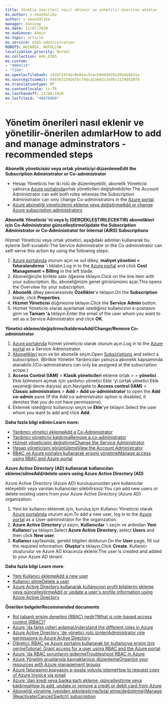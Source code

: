 ```yaml
---
title: Yönetim önerileri nasıl eklenir ve yönetilir-önerilen adımlar
ms.author: v-smandalika
author: v-smandalika
manager: dansimp
ms.date: 12/07/2020
ms.audience: Admin
ms.topic: article
ms.service: o365-administration
ROBOTS: NOINDEX, NOFOLLOW
localization_priority: Normal
ms.collection: Adm_O365
ms.custom:
- "9004114"
- "7194"
ms.openlocfilehash: 142bf1474ac0e0eac5cecb9dddd35e28b6b6631e
ms.sourcegitcommit: 94036315916fbc79dca2a692c2e9bc1139dd28f6
ms.translationtype: MT
ms.contentlocale: tr-TR
ms.lasthandoff: 12/08/2020
ms.locfileid: "49678868"
---
```

# <a name="how-to-add-and-manage-adminstrators---recommended-steps"></a><span data-ttu-id="677d2-102">Yönetim önerileri nasıl eklenir ve yönetilir-önerilen adımlar</span><span class="sxs-lookup"><span data-stu-id="677d2-102">How to add and manage adminstrators - recommended steps</span></span>

<span data-ttu-id="677d2-103">**Abonelik yöneticisini veya ortak yöneticiyi düzenleme**</span><span class="sxs-lookup"><span data-stu-id="677d2-103">**Edit the Subscription Administrator or Co-administrator**</span></span>

- <span data-ttu-id="677d2-104">Hesap Yöneticisi her iki rolü de düzenleyebilir, abonelik Yöneticisi yalnızca [Azure portalında](https://ms.portal.azure.com/#home)ortak yöneticileri değiştirebilirler.</span><span class="sxs-lookup"><span data-stu-id="677d2-104">The Account Administrator can edit both roles whereas the Subscription Administrator can only change Co-administrators in the [Azure portal](https://ms.portal.azure.com/#home).</span></span>
- [<span data-ttu-id="677d2-105">Azure aboneliği yöneticilerini ekleme veya değiştirme</span><span class="sxs-lookup"><span data-stu-id="677d2-105">Add or change Azure subscription administrators</span></span>](https://docs.microsoft.com/azure/cost-management-billing/manage/add-change-subscription-administrator)

<span data-ttu-id="677d2-106">**Abonelik Yöneticisi 'ni veya Iç (GERÇEKLEŞTIRILECEKTIR) abonelikleri için Co-Administrator güncelleştirme**</span><span class="sxs-lookup"><span data-stu-id="677d2-106">**Update the Subscription Administrator or Co-Administrator for Internal (AIRS) Subscriptions**</span></span>

<span data-ttu-id="677d2-107">Hizmet Yöneticisi veya ortak yönetici, aşağıdaki adımları kullanarak bu eyleme Self-sunabilir:</span><span class="sxs-lookup"><span data-stu-id="677d2-107">The Service Administrator or the Co-administrator can self-serve this action by using the following steps:</span></span>

1. <span data-ttu-id="677d2-108">[Azure portalında](https://ms.portal.azure.com/#home) oturum açın ve sol dikey, **maliyet yönetimi + faturalandırma** 'ı tıklatın.</span><span class="sxs-lookup"><span data-stu-id="677d2-108">Log in to the [Azure portal](https://ms.portal.azure.com/#home) and click **Cost Management + Billing** in the left blade.</span></span>
2. <span data-ttu-id="677d2-109">Aboneliğinizle birlikte satır öğesine tıklayın.</span><span class="sxs-lookup"><span data-stu-id="677d2-109">Click on the line item with your subscription.</span></span> <span data-ttu-id="677d2-110">Bu, aboneliğinizin genel görünümünü açar.</span><span class="sxs-lookup"><span data-stu-id="677d2-110">This opens the Overview for your subscription.</span></span>
3. <span data-ttu-id="677d2-111">**Abonelik** dikey penceresinde **Özellikler**'e tıklayın.</span><span class="sxs-lookup"><span data-stu-id="677d2-111">On the **Subscription** blade, click **Properties**.</span></span> 
4. <span data-ttu-id="677d2-112">**Hizmet Yöneticisi** düğmesine tıklayın.</span><span class="sxs-lookup"><span data-stu-id="677d2-112">Click the **Service Admin** button.</span></span>
5. <span data-ttu-id="677d2-113">Hizmet Yöneticisi olarak ayarlamak istediğiniz kullanıcının e-postasını girin ve **Tamam 'a** tıklayın.</span><span class="sxs-lookup"><span data-stu-id="677d2-113">Enter the email of the user whom you want to set as a Service Administrator and click **OK**.</span></span>

<span data-ttu-id="677d2-114">**Yönetici ekleme/değiştirme/kaldırma**</span><span class="sxs-lookup"><span data-stu-id="677d2-114">**Add/Change/Remove Co-administrator**</span></span>

1. <span data-ttu-id="677d2-115">[Azure portalında](https://ms.portal.azure.com/#home) hizmet yöneticisi olarak oturum açın.</span><span class="sxs-lookup"><span data-stu-id="677d2-115">Log in to the [Azure portal](https://ms.portal.azure.com/#home) as a Service Administrator.</span></span>
2. <span data-ttu-id="677d2-116">[Abonelikleri](https://ms.portal.azure.com/#blade/Microsoft_Azure_Billing/SubscriptionsBlade) açın ve bir abonelik seçin.</span><span class="sxs-lookup"><span data-stu-id="677d2-116">Open [Subscriptions](https://ms.portal.azure.com/#blade/Microsoft_Azure_Billing/SubscriptionsBlade) and select a subscription.</span></span> <span data-ttu-id="677d2-117">(Birlikte Yönetim Yardımcıları yalnızca abonelik kapsamında atanabilir.)</span><span class="sxs-lookup"><span data-stu-id="677d2-117">(Co-adminstrators can only be assigned at the subscription scope.)</span></span>
3. <span data-ttu-id="677d2-118">**Access Control (IAM)**  >  **Klasik yöneticileri** ekleme ortak  >    >  **yönetici** Ekle bölmesini açmak için yardımcı yönetici Ekle  'yi (ortak yönetici Ekle seçeneği devre dışıysa) açın.</span><span class="sxs-lookup"><span data-stu-id="677d2-118">Navigate to **Access control (IAM)** > **Classic administrators** > **Add** > **Add co-administrator** to open the **Add co-admin** pane (If the Add co-administrator option is disabled, it denotes that you do not have permissions).</span></span>
4. <span data-ttu-id="677d2-119">Eklemek istediğiniz kullanıcıyı seçin ve **Ekle**'ye tıklayın.</span><span class="sxs-lookup"><span data-stu-id="677d2-119">Select the user whom you want to add and click **Add**.</span></span>

<span data-ttu-id="677d2-120">**Daha fazla bilgi edinin:**</span><span class="sxs-lookup"><span data-stu-id="677d2-120">**Learn more:**</span></span>
- [<span data-ttu-id="677d2-121">Yardımcı yönetici ekleme</span><span class="sxs-lookup"><span data-stu-id="677d2-121">Add a Co-Administrator</span></span>](https://docs.microsoft.com/azure/role-based-access-control/classic-administrators)
- [<span data-ttu-id="677d2-122">Yardımcı yöneticiyi kaldırma</span><span class="sxs-lookup"><span data-stu-id="677d2-122">Remove a co-administrator</span></span>](https://docs.microsoft.com/azure/role-based-access-control/classic-administrators)
- [<span data-ttu-id="677d2-123">Hizmet yöneticisini değiştirme</span><span class="sxs-lookup"><span data-stu-id="677d2-123">Change the Service Administrator</span></span>](https://docs.microsoft.com/azure/role-based-access-control/classic-administrators)
- [<span data-ttu-id="677d2-124">Hesap yöneticisini görüntüleme</span><span class="sxs-lookup"><span data-stu-id="677d2-124">View the Account Administrator</span></span>](https://docs.microsoft.com/azure/role-based-access-control/classic-administrators)
- [<span data-ttu-id="677d2-125">RBAC ve Azure portalını kullanarak erişimi yönetme</span><span class="sxs-lookup"><span data-stu-id="677d2-125">Manage access using RBAC and Azure portal</span></span>](https://docs.microsoft.com/azure/role-based-access-control/role-assignments-portal)

<span data-ttu-id="677d2-126">**Azure Active Directory (AD) kullanarak kullanıcıları ekleme/silme**</span><span class="sxs-lookup"><span data-stu-id="677d2-126">**Add/delete users using Azure Active Directory (AD)**</span></span>

<span data-ttu-id="677d2-127">Azure Active Directory (Azure AD) kuruluşunuzdan yeni kullanıcılar ekleyebilir veya varolan kullanıcıları silebilirsiniz:</span><span class="sxs-lookup"><span data-stu-id="677d2-127">You can add new users or delete existing users from your Azure Active Directory (Azure AD) organization:</span></span>

1. <span data-ttu-id="677d2-128">Yeni bir kullanıcı eklemek için, kuruluş için Kullanıcı Yöneticisi olarak [Azure portalında](https://ms.portal.azure.com/#home) oturum açın.</span><span class="sxs-lookup"><span data-stu-id="677d2-128">To add a new user, log in to the [Azure portal](https://ms.portal.azure.com/#home) as a User-administrator for the organization.</span></span>
2. <span data-ttu-id="677d2-129">**Azure Active Directory**'yi seçin, **Kullanıcılar** 'ı seçin ve ardından **Yeni Kullanıcı**'ya tıklayın.</span><span class="sxs-lookup"><span data-stu-id="677d2-129">Select **Azure Active Directory**, select **Users** and then click **New user**.</span></span>
3. <span data-ttu-id="677d2-130">**Kullanıcı** sayfasında, gerekli bilgileri doldurun.</span><span class="sxs-lookup"><span data-stu-id="677d2-130">On the **User** page, fill out the required information.</span></span> <span data-ttu-id="677d2-131">**Oluştur**'a tıklayın.</span><span class="sxs-lookup"><span data-stu-id="677d2-131">Click **Create**.</span></span> <span data-ttu-id="677d2-132">Kullanıcı oluşturulur ve Azure AD kiracınıza eklenir.</span><span class="sxs-lookup"><span data-stu-id="677d2-132">The user is created and added to your Azure AD tenant.</span></span>

<span data-ttu-id="677d2-133">**Daha fazla bilgi**:</span><span class="sxs-lookup"><span data-stu-id="677d2-133">**Learn more**:</span></span>

- [<span data-ttu-id="677d2-134">Yeni Kullanıcı ekleme</span><span class="sxs-lookup"><span data-stu-id="677d2-134">Add a new user</span></span>](https://docs.microsoft.com/azure/active-directory/fundamentals/add-users-azure-active-directory)
- [<span data-ttu-id="677d2-135">Kullanıcı silme</span><span class="sxs-lookup"><span data-stu-id="677d2-135">Delete a user</span></span>](https://docs.microsoft.com/azure/active-directory/fundamentals/add-users-azure-active-directory)
- [<span data-ttu-id="677d2-136">Azure Active Directory kullanarak kullanıcının profil bilgilerini ekleme veya güncelleştirme</span><span class="sxs-lookup"><span data-stu-id="677d2-136">Add or update a user's profile information using Azure Active Directory</span></span>](https://docs.microsoft.com/azure/active-directory/fundamentals/active-directory-users-profile-azure-portal)

<span data-ttu-id="677d2-137">**Önerilen belgeler**</span><span class="sxs-lookup"><span data-stu-id="677d2-137">**Recommended documents**</span></span>

- [<span data-ttu-id="677d2-138">Rol tabanlı erişim denetimi (RBAC) nedir?</span><span class="sxs-lookup"><span data-stu-id="677d2-138">What is role-based access control (RBAC)?</span></span>](https://docs.microsoft.com/azure/role-based-access-control/overview)
- [<span data-ttu-id="677d2-139">Azure 'da farklı rolleri anlama</span><span class="sxs-lookup"><span data-stu-id="677d2-139">Understand the different roles in Azure</span></span>](https://docs.microsoft.com/azure/role-based-access-control/rbac-and-directory-admin-roles)
- [<span data-ttu-id="677d2-140">Azure Active Directory 'de yönetici rolü izinleri</span><span class="sxs-lookup"><span data-stu-id="677d2-140">Administrator role permissions in Azure Active Directory</span></span>](https://docs.microsoft.com/azure/active-directory/roles/permissions-reference)
- [<span data-ttu-id="677d2-141">Öğretici: RBAC ve Azure portalını kullanarak bir kullanıcıya erişim Izni verme</span><span class="sxs-lookup"><span data-stu-id="677d2-141">Tutorial: Grant access for a user using RBAC and the Azure portal</span></span>](https://docs.microsoft.com/azure/role-based-access-control/quickstart-assign-role-user-portal)
- [<span data-ttu-id="677d2-142">Azure 'da RBAC sorunlarını giderme</span><span class="sxs-lookup"><span data-stu-id="677d2-142">Troubleshoot RBAC in Azure</span></span>](https://docs.microsoft.com/azure/role-based-access-control/troubleshooting)
- [<span data-ttu-id="677d2-143">Azure Yönetim gruplarıyla kaynaklarınızı düzenleme</span><span class="sxs-lookup"><span data-stu-id="677d2-143">Organize your resources with Azure management groups</span></span>](https://docs.microsoft.com/azure/governance/management-groups/overview)
- [<span data-ttu-id="677d2-144">Azure faturasının kopyasını e-posta yoluyla isteme</span><span class="sxs-lookup"><span data-stu-id="677d2-144">How to request copy of Azure invoice via email</span></span>](https://azure.microsoft.com/en-us/blog/azure-email-invoices/)
- [<span data-ttu-id="677d2-145">Azure 'dan kredi veya banka kartı ekleme, güncelleştirme veya kaldırma</span><span class="sxs-lookup"><span data-stu-id="677d2-145">How to add, update or remove a credit or debit card from Azure</span></span>](https://docs.microsoft.com/azure/cost-management-billing/manage/change-credit-card)
- [<span data-ttu-id="677d2-146">Aboneliği yönetme (yeniden etkinleştirme/Iptal etme/değiştirme)</span><span class="sxs-lookup"><span data-stu-id="677d2-146">Manage (Reactivate/Cancel/Switch) subscription</span></span>](https://docs.microsoft.com/azure/cost-management-billing/manage/subscription-disabled)



